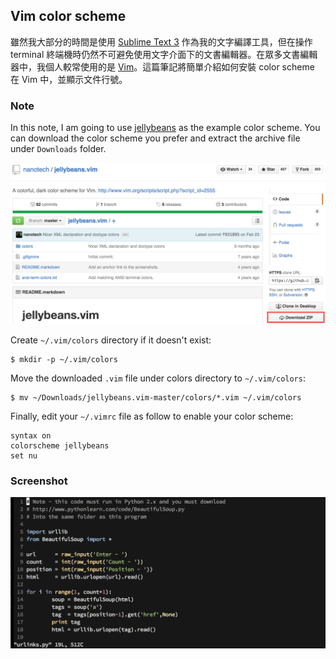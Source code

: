 ## Vim color scheme

雖然我大部分的時間是使用 [Sublime Text 3](https://www.sublimetext.com/3) 作為我的文字編譯工具，但在操作 terminal 終端機時仍然不可避免使用文字介面下的文書編輯器。在眾多文書編輯器中，我個人較常使用的是 [Vim](https://en.wikipedia.org/wiki/Vim_(text_editor))。這篇筆記將簡單介紹如何安裝 color scheme 在 Vim 中，並顯示文件行號。

### Note

In this note, I am going to use [jellybeans](https://github.com/nanotech/jellybeans.vim) as the example color scheme. You can download the color scheme you prefer and extract the archive file under `Downloads` folder.

![Vim Color Scheme Download](./images/vim-color-scheme-download.png)

Create `~/.vim/colors` directory if it doesn't exist:

```
$ mkdir -p ~/.vim/colors
```

Move the downloaded `.vim` file under colors directory to `~/.vim/colors`:

```
$ mv ~/Downloads/jellybeans.vim-master/colors/*.vim ~/.vim/colors
```

Finally, edit your `~/.vimrc` file as follow to enable your color scheme:

```shell
syntax on
colorscheme jellybeans
set nu
```

### Screenshot

![jellybeans.vim](./images/jellybeans-vim.png)
